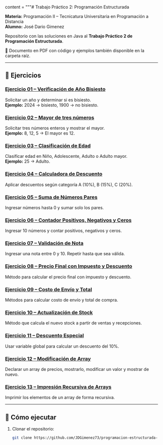 content = """# Trabajo Práctico 2: Programación Estructurada

**Materia:** Programación II – Tecnicatura Universitaria en Programación a Distancia  
**Alumno:** José Dario Gimenez  

Repositorio con las soluciones en Java al **Trabajo Práctico 2 de Programación Estructurada**.

📄 Documento en PDF con código y ejemplos también disponible en la carpeta raíz.

---

## 📌 Ejercicios

### [Ejercicio 01 – Verificación de Año Bisiesto](src/ejercicios/Ejercicio01.java)
Solicitar un año y determinar si es bisiesto.  
**Ejemplo:** 2024 → bisiesto, 1900 → no bisiesto.

### [Ejercicio 02 – Mayor de tres números](src/ejercicios/Ejercicio02.java)
Solicitar tres números enteros y mostrar el mayor.  
**Ejemplo:** 8, 12, 5 → El mayor es 12.

### [Ejercicio 03 – Clasificación de Edad](src/ejercicios/Ejercicio03.java)
Clasificar edad en Niño, Adolescente, Adulto o Adulto mayor.  
**Ejemplo:** 25 → Adulto.

### [Ejercicio 04 – Calculadora de Descuento](src/ejercicios/Ejercicio04.java)
Aplicar descuentos según categoría A (10%), B (15%), C (20%).

### [Ejercicio 05 – Suma de Números Pares](src/ejercicios/Ejercicio05.java)
Ingresar números hasta 0 y sumar solo los pares.

### [Ejercicio 06 – Contador Positivos, Negativos y Ceros](src/ejercicios/Ejercicio06.java)
Ingresar 10 números y contar positivos, negativos y ceros.

### [Ejercicio 07 – Validación de Nota](src/ejercicios/Ejercicio07.java)
Ingresar una nota entre 0 y 10. Repetir hasta que sea válida.

### [Ejercicio 08 – Precio Final con Impuesto y Descuento](src/ejercicios/Ejercicio08.java)
Método para calcular el precio final con impuesto y descuento.

### [Ejercicio 09 – Costo de Envío y Total](src/ejercicios/Ejercicio09.java)
Métodos para calcular costo de envío y total de compra.

### [Ejercicio 10 – Actualización de Stock](src/ejercicios/Ejercicio10.java)
Método que calcula el nuevo stock a partir de ventas y recepciones.

### [Ejercicio 11 – Descuento Especial](src/ejercicios/Ejercicio11.java)
Usar variable global para calcular un descuento del 10%.

### [Ejercicio 12 – Modificación de Array](src/ejercicios/Ejercicio12.java)
Declarar un array de precios, mostrarlo, modificar un valor y mostrar de nuevo.

### [Ejercicio 13 – Impresión Recursiva de Arrays](src/ejercicios/Ejercicio13.java)
Imprimir los elementos de un array de forma recursiva.

---

## 🚀 Cómo ejecutar

1. Clonar el repositorio:  
   ```bash
   git clone https://github.com/JDGimenez73/programacion-estructurada-java.git
